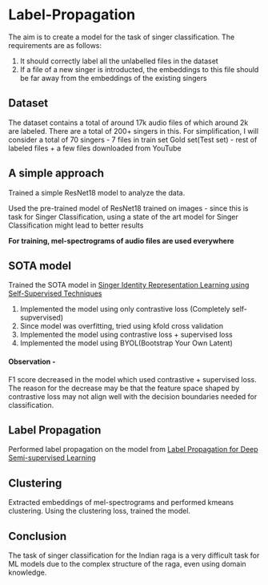 # Label-Propagation

The aim is to create a model for the task of singer classification. The requirements are as follows:
1) It should correctly label all the unlabelled files in the dataset
2) If a file of a new singer is introducted, the embeddings to this file should be far away from the embeddings of the existing singers

## Dataset

The dataset contains a total of around 17k audio files of which around 2k are labeled. There are a total of 200+ singers in this. 
For simplification, I will consider a total of 70 singers - 7 files in train set
Gold set(Test set) - rest of labeled files + a few files downloaded from YouTube

## A simple approach

Trained a simple ResNet18 model to analyze the data. 

Used the pre-trained model of ResNet18 trained on images - since this is task for Singer Classification, using a state of the art model for Singer Classification might lead to better results

**For training, mel-spectrograms of audio files are used everywhere**

## SOTA model

Trained the SOTA model in [Singer Identity Representation Learning using Self-Supervised Techniques](https://hal.science/hal-04186048v1)

1) Implemented the model using only contrastive loss (Completely self-supvervised)
2) Since model was overfitting, tried using kfold cross validation
3) Implemented the model using contrastive loss + supervised loss
4) Implemented the model using BYOL(Bootstrap Your Own Latent)

#### Observation -

F1 score decreased in the model which used contrastive + supervised loss. The reason for the decrease may be that the feature space shaped by contrastive loss may not align well with the decision boundaries needed for classification.

## Label Propagation

Performed label propagation on the model from [Label Propagation for Deep Semi-supervised Learning](https://openaccess.thecvf.com/content_CVPR_2019/papers/Iscen_Label_Propagation_for_Deep_Semi-Supervised_Learning_CVPR_2019_paper.pdf)

## Clustering

Extracted embeddings of mel-spectrograms and performed kmeans clustering. Using the clustering loss, trained the model.

## Conclusion

The task of singer classification for the Indian raga is a very difficult task for ML models due to the complex structure of the raga, even using domain knowledge.